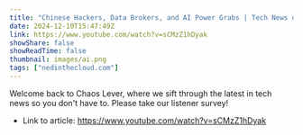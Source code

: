 ```yaml
---
title: "Chinese Hackers, Data Brokers, and AI Power Grabs | Tech News of the Week"
date: 2024-12-10T15:47:49Z
link: https://www.youtube.com/watch?v=sCMzZ1hDyak
showShare: false
showReadTime: false
thumbnail: images/ai.png
tags: ["nedinthecloud.com"]
---
```

Welcome back to Chaos Lever, where we sift through the latest in tech news so you don't have to. Please take our listener survey!

- Link to article: https://www.youtube.com/watch?v=sCMzZ1hDyak